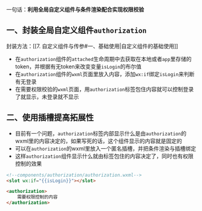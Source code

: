 
一句话：**利用全局自定义组件与条件渲染配合实现权限校验**

## 一、封装全局自定义组件`authorization`

封装方法：[[7. 自定义组件与传参#一、基础使用|自定义组件的基础使用]]

- 在`authorization`组件的`attached`生命周期中去获取在本地或者`app`里存储的token，并根据有无token来改变变量`isLogin`的布尔值
- 在`authorization`组件的`wxml`页面里放入内容，添加`wx:if`绑定`isLogin`来判断有无登录
- 在需要权限校验的`wxml`页面，用`authorization`标签包住内容就可以控制登录了就显示，未登录就不显示
## 二、使用插槽提高拓展性

- 目前有一个问题，`authorization`标签内部显示什么是由`authorization`的wxml里的内容决定的，如果写死的话，这个组件显示的内容就是固定的
- 可以在`authorization`的wxml里放入一个匿名插槽，并把条件渲染与插槽绑定
- 这样`authorization`组件显示什么就由标签包住的内容决定了，同时也有权限控制的效果

```html 
<!--components/authorization/authorization.wxml-->
<slot wx:if="{{isLogin}}"></slot>
```

```html
<authorization>
	需要权限控制的内容
</authorization>
```